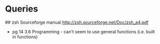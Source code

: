 # Queries

## zsh Sourceforge manual
http://zsh.sourceforge.net/Doc/zsh_a4.pdf
- pg 14 3.6 Programming - can't seem to use general functions (i.e. built in functions)
